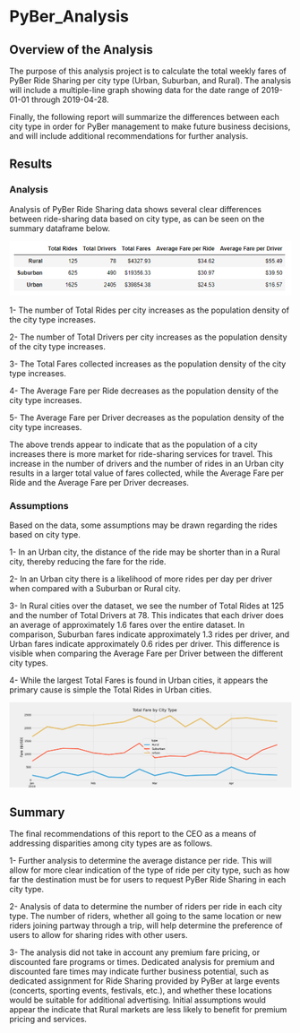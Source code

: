 # PyBer_Analysis
## Overview of the Analysis

The purpose of this analysis project is to calculate the total weekly fares of PyBer Ride Sharing per city type (Urban, Suburban, and Rural). The analysis will include a multiple-line graph showing data for the date range of 2019-01-01 through 2019-04-28.

Finally, the following report will summarize the differences between each city type in order for PyBer management to make future business decisions, and will include additional recommendations for further analysis.


## Results

### Analysis

Analysis of PyBer Ride Sharing data shows several clear differences between ride-sharing data based on city type, as can be seen on the summary dataframe below.

![Pyber Summary DataFrame](https://github.com/JorMerr/PyBer_Analysis/blob/main/analysis/pyber_summary_df.PNG)

1- The number of Total Rides per city increases as the population density of the city type increases.

2- The number of Total Drivers per city increases as the population density of the city type increases.

3- The Total Fares collected increases as the population density of the city type increases.

4- The Average Fare per Ride decreases as the population density of the city type increases.

5- The Average Fare per Driver decreases as the population density of the city type increases.

The above trends appear to indicate that as the population of a city increases there is more market for ride-sharing services for travel. This increase in the number of drivers and the number of rides in an Urban city results in a larger total value of fares collected, while the Average Fare per Ride and the Average Fare per Driver decreases.

### Assumptions

Based on the data, some assumptions may be drawn regarding the rides based on city type. 

1- In an Urban city, the distance of the ride may be shorter than in a Rural city, thereby reducing the fare for the ride.

2- In an Urban city there is a likelihood of more rides per day per driver when compared with a Suburban or Rural city.

3- In Rural cities over the dataset, we see the number of Total Rides at 125 and the number of Total Drivers at 78. This indicates that each driver does an average of approximately 1.6 fares over the entire dataset. 
In comparison, Suburban fares indicate approximately 1.3 rides per driver, and Urban fares indicate approximately 0.6 rides per driver.
This difference is visible when comparing the Average Fare per Driver between the different city types.

4- While the largest Total Fares is found in Urban cities, it appears the primary cause is simple the Total Rides in Urban cities.

![Fare Summary](https://github.com/JorMerr/PyBer_Analysis/blob/main/analysis/PyBer_fare_summary.png)


## Summary

The final recommendations of this report to the CEO as a means of addressing disparities among city types are as follows.

1- Further analysis to determine the average distance per ride. This will allow for more clear indication of the type of ride per city type, such as how far the destination must be for users to request PyBer Ride Sharing in each city type.

2- Analysis of data to determine the number of riders per ride in each city type. The number of riders, whether all going to the same location or new riders joining partway through a trip, will help determine the preference of users to allow for sharing rides with other users.

3- The analysis did not take in account any premium fare pricing, or discounted fare programs or times. 
Dedicated analysis for premium and discounted fare times may indicate further business potential, such as dedicated assignment for Ride Sharing provided by PyBer at large events (concerts, sporting events, festivals, etc.), and whether these locations would be suitable for additional advertising. Initial assumptions would appear the indicate that Rural markets are less likely to benefit for premium pricing and services.